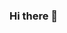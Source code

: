 ### Hi there 👋

<!--
**danilo-n-nunes/danilo-n-nunes** is a ✨ _special_ ✨ repository because its `README.md` (this file) appears on your GitHub profile.

Here are some ideas to get you started:

- 🔭 I’m currently working on Full Stack Developer PHP
- 🌱 I’m currently learning Big Data
- 🤔 I’m looking for help with A.I.
- 💬 Ask me about my jobs
- 📫 How to reach me: danilowebdev@gmail.com
- ⚡ Fun fact: I Love to Learn
-->
